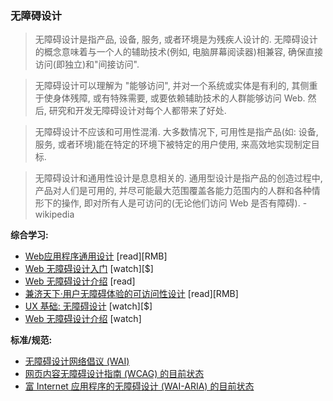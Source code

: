 ### 无障碍设计

>无障碍设计是指产品, 设备, 服务, 或者环境是为残疾人设计的. 无障碍设计的概念意味着与一个人的辅助技术(例如, 电脑屏幕阅读器)相兼容, 确保直接访问(即独立)和"间接访问".

>无障碍设计可以理解为 "能够访问", 并对一个系统或实体是有利的, 其侧重于使身体残障, 或有特殊需要, 或要依赖辅助技术的人群能够访问 Web. 然后, 研究和开发无障碍设计对每个人都带来了好处.

>无障碍设计不应该和可用性混淆. 大多数情况下, 可用性是指产品(如: 设备, 服务, 或者环境)能在特定的环境下被特定的用户使用, 来高效地实现制定目标.

>无障碍设计和通用性设计是息息相关的. 通用型设计是指产品的创造过程中, 产品对人们是可用的, 并尽可能最大范围覆盖各能力范围内的人群和各种情形下的操作, 即对所有人是可访问的(无论他们访问 Web 是否有障碍). - wikipedia

**综合学习:**

* [Web应用程序通用设计](http://www.amazon.cn/Web%E5%BA%94%E7%94%A8%E7%A8%8B%E5%BA%8F%E9%80%9A%E7%94%A8%E8%AE%BE%E8%AE%A1-Wensy-Cbisbolm/dp/B002IIDICE/ref=sr_1_2?ie=UTF8&qid=1446345863&sr=8-2) [read][RMB]
* [Web 无障碍设计入门](http://www.pluralsight.com/courses/web-accessibility-getting-started) [watch][$]
* [Web 无障碍设计介绍](https://www.w3.org/WAI/intro/accessibility.php) [read]
* [兼济天下·用户无障碍体验的可访问性设计](http://www.amazon.cn/UI-UE%E7%B3%BB%E5%88%97%E4%B8%9B%E4%B9%A6-%E5%85%BC%E6%B5%8E%E5%A4%A9%E4%B8%8B%C2%B7%E7%94%A8%E6%88%B7%E6%97%A0%E9%9A%9C%E7%A2%8D%E4%BD%93%E9%AA%8C%E7%9A%84%E5%8F%AF%E8%AE%BF%E9%97%AE%E6%80%A7%E8%AE%BE%E8%AE%A1-%E9%9C%8D%E5%B0%94%E9%A1%BF/dp/B00UT03YEU/ref=sr_1_1?ie=UTF8&qid=1446346063&sr=8-1) [read][RMB]
* [UX 基础: 无障碍设计](http://www.lynda.com/Accessibility-tutorials/Foundations-UX-Accessibility/435008-2.html) [watch][$]
* [Web 无障碍设计介绍](https://webaccessibility.withgoogle.com/course) [watch]

**标准/规范:**

* [无障碍设计网络倡议 (WAI)](http://www.w3.org/WAI/)
* [网页内容无障碍设计指南 (WCAG) 的目前状态](http://www.w3.org/standards/techs/wcag#w3c_all)
* [富 Internet 应用程序的无障碍设计 (WAI-ARIA) 的目前状态](http://www.w3.org/standards/techs/aria#w3c_all)
